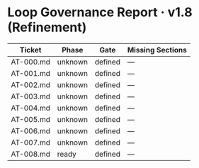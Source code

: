 # Loop Governance Report · v1.8 (Refinement)

| Ticket | Phase | Gate | Missing Sections |
|--------|--------|------|------------------|
| AT-000.md | unknown | defined | — |
| AT-001.md | unknown | defined | — |
| AT-002.md | unknown | defined | — |
| AT-003.md | unknown | defined | — |
| AT-004.md | unknown | defined | — |
| AT-005.md | unknown | defined | — |
| AT-006.md | unknown | defined | — |
| AT-007.md | unknown | defined | — |
| AT-008.md | ready | defined | — |